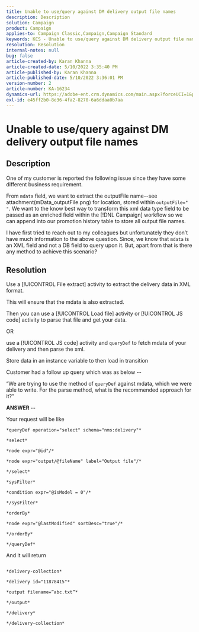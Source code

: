 ```yaml
---
title: Unable to use/query against DM delivery output file names
description: Description
solution: Campaign
product: Campaign
applies-to: Campaign Classic,Campaign,Campaign Standard
keywords: KCS - Unable to use/query against DM delivery output file names
resolution: Resolution
internal-notes: null
bug: false
article-created-by: Karan Khanna
article-created-date: 5/10/2022 3:35:40 PM
article-published-by: Karan Khanna
article-published-date: 5/10/2022 3:36:01 PM
version-number: 2
article-number: KA-16234
dynamics-url: https://adobe-ent.crm.dynamics.com/main.aspx?forceUCI=1&pagetype=entityrecord&etn=knowledgearticle&id=43c42ad4-76d0-ec11-a7b5-00224809c556
exl-id: e45ff2b0-8e36-4fa2-8270-6a6ddaa0b7aa
---
```

# Unable to use/query against DM delivery output file names

## Description


One of my customer is reported the following issue since they have some different business requirement.

From `mdata` field, we want to extract the outputFile name--see attachment(mData_outputFile.png) for location, stored within `outputFile=" "`. We want to the know best way to transform this xml data type field to be passed as an enriched field within the [!DNL Campaign] workflow so we can append into our promotion history table to store all output file names.

I have first tried to reach out to my colleagues but unfortunately they don’t have much information to the above question. Since, we know that `mdata` is an XML field and not a DB field to query upon it. But, apart from that is there any method to achieve this scenario?


## Resolution


Use a [!UICONTROL File extract] activity to extract the delivery data in XML format.



This will ensure that the mdata is also extracted.



Then you can use a [!UICONTROL Load file] activity or [!UICONTROL JS code] activity to parse that file and get your data.



OR



use a [!UICONTROL JS code] activity and `queryDef` to fetch mdata of your delivery and then parse the xml.



Store data in an instance variable to then load in transition





Customer had a follow up query which was as below --

“We are trying to use the method of `queryDef` against mdata, which we were able to write. For the parse method, what is the recommended approach for it?”



<b>ANSWER --</b>

Your request will be like


```
*queryDef operation="select" schema="nms:delivery"*

*select*

*node expr="@id"/*

*node expr="output/@fileName" label="Output file"/*

*/select*

*sysFilter*

*condition expr="@isModel = 0"/*

*/sysFilter*

*orderBy*

*node expr="@lastModified" sortDesc="true"/*

*/orderBy*

*/queryDef*
```


And it will return
```

*delivery-collection*

*delivery id="11878415"*

*output filename=”abc.txt”*

*/output*

*/delivery*

*/delivery-collection*
```
